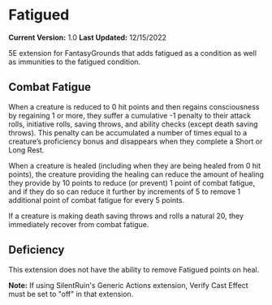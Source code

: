 # Fatigued

**Current Version:** 1.0
**Last Updated:** 12/15/2022

5E extension for FantasyGrounds that adds fatigued as a condition as well as immunities to the fatigued condition.

## Combat Fatigue

When a creature is reduced to 0 hit points and then regains consciousness by regaining 1 or more, they suffer a cumulative -1 penalty to their attack rolls, initiative rolls, saving throws, and ability checks (except death saving throws). This penalty can be accumulated a number of times equal to a creature’s proficiency bonus and disappears when they complete a Short or Long Rest.

When a creature is healed (including when they are being healed from 0 hit points), the creature providing the healing can reduce the amount of healing they provide by 10 points to reduce (or prevent) 1 point of combat fatigue, and if they do so can reduce it further by increments of 5 to remove 1 additional point of combat fatigue for every 5 points.

If a creature is making death saving throws and rolls a natural 20, they immediately recover from combat fatigue.

## Deficiency
This extension does not have the ability to remove Fatigued points on heal.

**Note:** If using SilentRuin's Generic Actions extension, Verify Cast Effect must be set to "off" in that extension.

